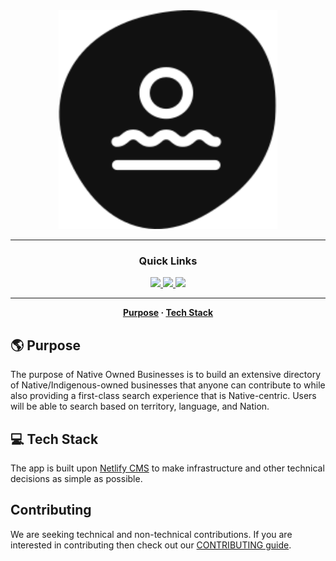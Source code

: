 <div align="center">
  <img
    width="350px"
    height="350px"
    title="Natives Owned Businesses"
    alt="Native Owned Businesses Logo"
    src="./public/logo_black_white.svg" />
</div>

<!-- <div align="center">
  <p>
    <img src="https://img.shields.io/github/license/chroline/well_app?style=for-the-badge" />
  </p>
</div>
-->

---

<div align="center">

  ### Quick Links
  <a
    href="https://bynatives-cms.netlify.app/"
    rel="noreferrer noopener">
      <img src="https://img.shields.io/badge/WEBSITE-gray?style=for-the-badge" />
  </a>
  <a
    href="https://bynatives-cms.netlify.app/admin"
    rel="noreferrer noopener">
      <img src="https://img.shields.io/badge/ADD BUSINESS-gray?style=for-the-badge" />
  </a>
  <a
    href="https://bynatives-cms.netlify.app/about"
    rel="noreferrer noopener">
      <img src="https://img.shields.io/badge/FAQs-gray?style=for-the-badge" />
  </a>

</div>

---

<div align="center">

**[Purpose](https://github.com/nativesintech/cms.bynatives.app#-purpose) ·
  [Tech Stack](https://github.com/nativesintech/cms.bynatives.app#-tech-stack)**

</div>

## 🌎 Purpose

The purpose of Native Owned Businesses is to build an extensive directory of Native/Indigenous-owned businesses that anyone can contribute to while also providing a first-class search experience that is Native-centric. Users will be able to search based on territory, language, and Nation.

## 💻 Tech Stack

The app is built upon [Netlify CMS](https://www.netlifycms.org/) to make infrastructure and other technical decisions as simple as possible.

## Contributing

We are seeking technical and non-technical contributions. If you are interested in contributing then check out our [CONTRIBUTING guide](./CONTRIBUTING.md).

